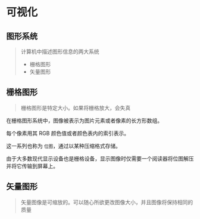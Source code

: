 # 可视化

## 图形系统

> 计算机中描述图形信息的两大系统
>
> - 栅格图形
> - 矢量图形

## 栅格图形

> 栅格图形是特定大小。如果将栅格放大，会失真

在栅格图形系统中，图像被表示为图片元素或者像素的长方形数组。

每个像素用其 RGB 颜色值或者颜色表内的索引表示。

这一系列也称为 `位图`，通过以某种压缩格式存储。

由于大多数现代显示设备也是栅格设备，显示图像时仅需要一个阅读器将位图解压并将它传输到屏幕上。

## 矢量图形

> 矢量图像是可缩放的。可以随心所欲更改图像大小，并且图像将保持相同的质量
